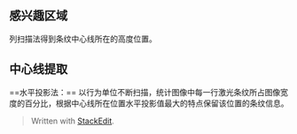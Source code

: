## 感兴趣区域
列扫描法得到条纹中心线所在的高度位置。
## 中心线提取
==水平投影法：==
以行为单位不断扫描，统计图像中每一行激光条纹所占图像宽度的百分比，根据中心线所在位置水平投影值最大的特点保留该位置的条纹信息。






> Written with [StackEdit](https://stackedit.io/).
<!--stackedit_data:
eyJoaXN0b3J5IjpbLTQ2NjIxOTc0NywtNjY3NjYwNTkzXX0=
-->
